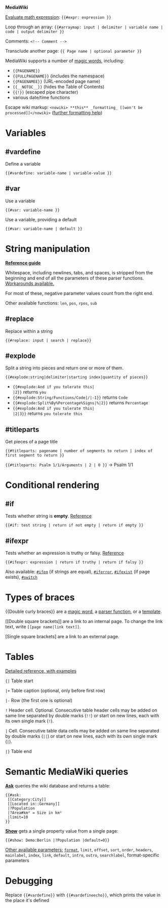 **MediaWiki**

[Evaluate math expression](https://www.mediawiki.org/wiki/Help:Extension:ParserFunctions##expr): `{{#expr: expression }}`

Loop through an array: `{{#arraymap: input | delimiter | variable name | code | output delimiter }}`

Comments: `<!-- Comment -->`

Transclude another page: `{{ Page name | optional parameter }}`

MediaWiki supports a number of [magic words](https://www.mediawiki.org/wiki/Help:Magic_words), including: 
- `{{PAGENAME}}`
- `{{FULLPAGENAME}}` (includes the namespace)
- `{{PAGENAMEE}}` (URL-encoded page name)
- `{{__NOTOC__}}` (hides the Table of Contents)
- `{{!}}` (escaped pipe character)
- various date/time functions

Escape wiki markup: `<nowiki> **this** _formatting_ [[won't be processed]]</nowiki>` ([further formatting help](https://www.mediawiki.org/wiki/Help:Formatting))

# Variables

## #vardefine

Define a variable

```
{{#vardefine: variable-name | variable-value }}
```

## #var

Use a variable

```
{{#var: variable-name }}
```

Use a variable, providing a default

```
{{#var: variable-name | default }}
```

# String manipulation

[**Reference guide**](https://www.mediawiki.org/wiki/Help:Extension:ParserFunctions)

Whitespace, including newlines, tabs, and spaces, is stripped from the beginning and end of all the parameters of these parser functions. [Workarounds available.](https://www.mediawiki.org/wiki/Help:Extension:ParserFunctions#Stripping_whitespace)

For most of these, negative parameter values count from the right end.

Other available functions: `len`, `pos`, `rpos`, `sub`

## #replace

Replace within a string

```
{{#replace: input | search | replace}}
```

## #explode

Split a string into pieces and return one or more of them.

```
{{#explode:string|delimiter|starting index|quantity of pieces}}
```

* <code><nowiki>{{#explode:And if you tolerate this| |2}}</nowiki></code> <translate><!--T:2629--> returns</translate> <code>you</code>
* <code><nowiki>{{#explode:String/Functions/Code|/|-1}}</nowiki></code> <translate><!--T:2630--> returns</translate> <code>Code</code>
* <code><nowiki>{{#explode:Split%By%Percentage%Signs|%|2}}</nowiki></code> <translate><!--T:2631--> returns</translate> <code>Percentage</code>
* <code><nowiki>{{#explode:And if you tolerate this| |2|3}}</nowiki></code> <translate><!--T:2632--> returns</translate> <code>you tolerate this</code>

## #titleparts

Get pieces of a page title

```
{{#titleparts: pagename | number of segments to return | index of first segment to return }}
```
`{{#titleparts: Psalm 1/1/Arguments | 2 | 0 }}` -> Psalm 1/1

# Conditional rendering

## #if

Tests whether string is **empty**. [Reference](https://www.mediawiki.org/wiki/Help:Extension:ParserFunctions##if)

```
{{#if: test string | return if not empty | return if empty }}
```

## #ifexpr

Tests whether an expression is truthy or falsy. [Reference](https://www.mediawiki.org/wiki/Help:Extension:ParserFunctions##ifexpr)

```
{{#ifexpr: expression | return if truthy | return if falsy }}
```

Also available: [`#ifeq`](https://www.mediawiki.org/wiki/Help:Extension:ParserFunctions##ifeq) (if strings are equal), [`#iferror`](https://www.mediawiki.org/wiki/Help:Extension:ParserFunctions##iferror), [`#ifexist`](https://www.mediawiki.org/wiki/Help:Extension:ParserFunctions##ifexist) (if page exists), [`#switch`](https://www.mediawiki.org/wiki/Help:Extension:ParserFunctions##switch)

# Types of braces

{{Double curly braces}} are a [magic word](https://www.mediawiki.org/wiki/Help:Magic_words), a [parser function](https://www.mediawiki.org/wiki/Help:Magic_words#Parser_functions), or a [template](https://www.mediawiki.org/wiki/Help:Templates).

[[Double square brackets]] are a link to an internal page. To change the link text, write `[[page name|link text]]`.

[Single square brackets] are a link to an external page.

# Tables

[Detailed reference, with examples](https://www.mediawiki.org/wiki/Help:Tables)

`{|` Table start

`|+` Table caption (optional, only before first row)

`|-` Row (the first one is optional)

`!` Header cell. Optional. Consecutive table header cells may be added on same line separated by double marks (`!!`) or start on new lines, each with its own single mark (`!`).

`|` Cell. Consecutive table data cells may be added on same line separated by double marks (`||`) or start on new lines, each with its own single mark (`|`).

`|}` Table end

# Semantic MediaWiki queries

[**Ask**](https://www.semantic-mediawiki.org/wiki/Help:Inline_queries#Parser_function_.23ask) queries the wiki database and returns a table:

```
{{#ask:
 [[Category:City]]
 [[Located in::Germany]] 
 |?Population 
 |?Area#km² = Size in km²
 |limit=10
}}
```

[**Show**](https://www.semantic-mediawiki.org/wiki/Help:Inline_queries#Parser_function_.23show) gets a single property value from a single page:

```
{{#show: Demo:Berlin |?Population |default=0}}
```

[Other available parameters:](https://www.semantic-mediawiki.org/wiki/Help:Inline_queries#Standard_parameters_for_inline_queries) [`format`](https://www.semantic-mediawiki.org/wiki/Help:Result_formats), `limit`, `offset`, `sort`, `order`, `headers`, `mainlabel`, `index`, `link`, `default`, `intro`, `outro`, `searchlabel`, format-specific parameters

# Debugging

Replace `{{#vardefine}}` with `{{#vardefineecho}}`, which prints the value in the place it's defined